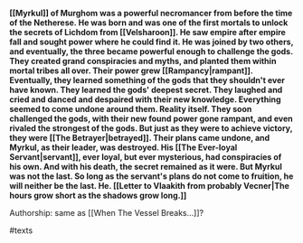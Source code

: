**[[Myrkul]] of Murghom was a powerful necromancer from before the time of the Netherese. He was born and was one of the first mortals to unlock the secrets of Lichdom from [[Velsharoon]]. He saw empire after empire fall and sought power where he could find it. He was joined by two others, and eventually, the three became powerful enough to challenge the gods. They created grand conspiracies and myths, and planted them within mortal tribes all over. Their power grew [[Rampancy|rampant]]. 
Eventually, they learned something of the gods that they shouldn't ever have known. They learned the gods' deepest secret. They laughed and cried and danced and despaired with their new knowledge. 
Everything seemed to come undone around them. Reality itself. 
They soon challenged the gods, with their new found power gone rampant, and even rivaled the strongest of the gods. 
But just as they were to achieve victory, they were [[The Betrayer|betrayed]]. Their plans came undone, and Myrkul, as their leader, was destroyed. 
His [[The Ever-loyal Servant|servant]], ever loyal, but ever mysterious, had conspiracies of his own. And with his death, the secret remained as it were. 
But Myrkul was not the last. So long as the servant's plans do not come to fruition, he will neither be the last. He. [[Letter to Vlaakith from probably Vecner|The hours grow short as the shadows grow long.]]**

Authorship: same as [[When The Vessel Breaks...]]?

#texts